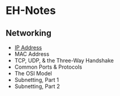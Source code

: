# EH-Notes

## Networking

- [IP Address](Networking/Address.md)
- MAC Address
- TCP, UDP, & the Three-Way Handshake
- Common Ports & Protocols
- The OSI Model
- Subnetting, Part 1
- Subnetting, Part 2
